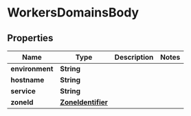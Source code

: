 # WorkersDomainsBody

## Properties
Name | Type | Description | Notes
------------ | ------------- | ------------- | -------------
**environment** | **String** |  | 
**hostname** | **String** |  | 
**service** | **String** |  | 
**zoneId** | [**ZoneIdentifier**](ZoneIdentifier.md) |  | 
